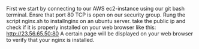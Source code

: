First we start by connecting to our AWS ec2-instance using our git bash terminal.
Ensre that port 80 TCP is open on our security group.
Rung the script nginx.sh to installnginx on an ubuntu server.
take the public ip and check if it is properly installed on your web browser like this:
    http://23.56.65.50:80
A certain page will be displayed on your web browser to verify that your nginx is installed. 
